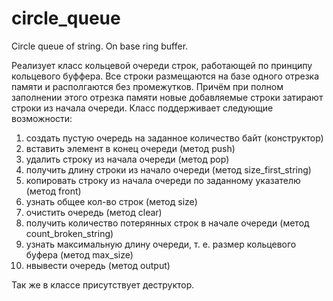 # circle_queue
Circle queue of string. On base ring buffer.

Реализует класс кольцевой очереди строк, работающей по принципу кольцевого буффера. Все строки размещаются на базе одного отрезка памяти и располгаются без промежутков. Причём при полном заполнении этого отрезка памяти новые добавляемые строки затирают строки из начала очереди.
Класс поддерживает следующие возможности:
1) создать пустую очередь на заданное количество байт (конструктор)
2) вставить элемент в конец очереди (метод push)
3) удалить строку из начала очереди (метод pop)
4) получить длину строки из начало очереди (метод size_first_string)
5) копировать строку из начала очереди по заданному указателю (метод front)
6) узнать общее кол-во строк (метод size)
7) очистить очередь (метод clear)
8) получить количество потерянных строк в начале очереди (метод count_broken_string)
9) узнать максимальную длину очереди, т. е. размер кольцевого буфера (метод max_size)
10) нвывести очередь (метод output) 

Так же в классе присутствует деструктор.
